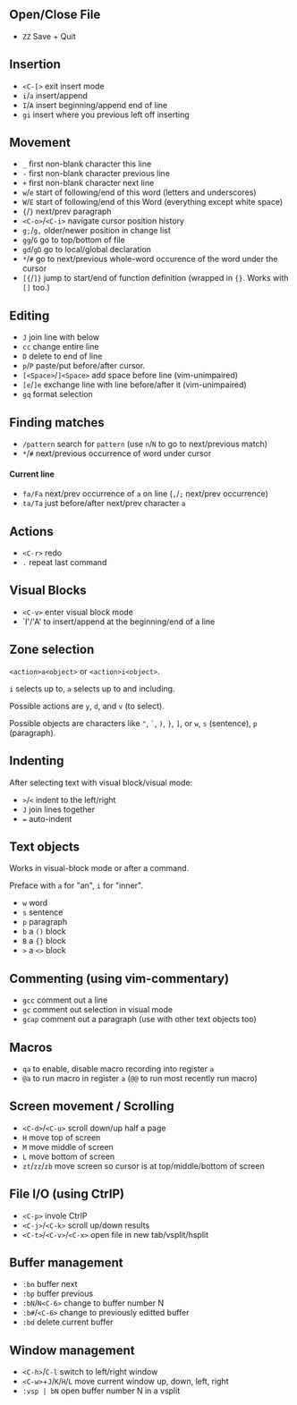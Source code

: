 ## Open/Close File

- `ZZ` Save + Quit

## Insertion

- `<C-[>` exit insert mode
- `i`/`a` insert/append
- `I`/`A` insert beginning/append end of line
- `gi` insert where you previous left off inserting

## Movement

- `_` first non-blank character this line
- `-` first non-blank character previous line
- `+` first non-blank character next line
- `w`/`e` start of following/end of this word (letters and underscores)
- `W`/`E` start of following/end of this Word (everything except white space)
- `{`/`}` next/prev paragraph
- `<C-o>`/`<C-i>` navigate cursor position history
- `g;`/`g,` older/newer position in change list
- `gg`/`G` go to top/bottom of file
- `gd`/`gD` go to local/global declaration
- `*`/`#` go to next/previous whole-word occurence of the word under the cursor
- `[{`/`]}` jump to start/end of function definition (wrapped in `{}`. Works with `[]` too.)

## Editing

- `J` join line with below
- `cc` change entire line
- `D` delete to end of line
- `p`/`P` paste/put before/after cursor.
- `[<Space>`/`]<Space>` add space before line (vim-unimpaired)
- `[e`/`]e` exchange line with line before/after it (vim-unimpaired)
- `gq` format selection

## Finding matches

- `/pattern` search for `pattern` (use `n`/`N` to go to next/previous match)
- `*`/`#` next/previous occurrence of word under cursor

#### Current line

- `fa/Fa` next/prev occurrence of `a` on line (`,`/`;` next/prev occurrence)
- `ta/Ta` just before/after next/prev character `a`

## Actions

- `<C-r>` redo
- `.` repeat last command

## Visual Blocks

- `<C-v>` enter visual block mode
- `I'/'A' to insert/append at the beginning/end of a line

## Zone selection

`<action>a<object>` or `<action>i<object>`.

`i` selects up to, `a` selects up to and including.

Possible actions are `y`, `d`, and `v` (to select).

Possible objects are characters like `"`, `` ` ``, `)`, `}`, `]`, or `w`, `s`
(sentence), `p` (paragraph).

## Indenting

After selecting text with visual block/visual mode:

- `>`/`<` indent to the left/right
- `J` join lines together
- `=` auto-indent

## Text objects

Works in visual-block mode or after a command.

Preface with `a` for "an", `i` for "inner".

- `w` word
- `s` sentence
- `p` paragraph
- `b` a `()` block
- `B` a `{}` block
- `>` a `<>` block

## Commenting (using vim-commentary)

- `gcc` comment out a line
- `gc` comment out selection in visual mode
- `gcap` comment out a paragraph (use with other text objects too)

## Macros

- `qa` to enable, disable macro recording into register `a`
- `@a` to run macro in register `a` (`@@` to run most recently run macro)

## Screen movement / Scrolling

- `<C-d>`/`<C-u>` scroll down/up half a page
- `H` move top of screen
- `M` move middle of screen
- `L` move bottom of screen
- `zt`/`zz`/`zb` move screen so cursor is at top/middle/bottom of screen

## File I/O (using CtrlP)

- `<C-p>` invole CtrlP
- `<C-j>`/`<C-k>` scroll up/down results
- `<C-t>`/`<C-v>`/`<C-x>` open file in new tab/vsplit/hsplit

## Buffer management

- `:bn` buffer next
- `:bp` buffer previous
- `:bN`/`N<C-6>` change to buffer number N
- `:b#`/`<C-6>` change to previously editted buffer
- `:bd` delete current buffer


## Window management

- `<C-h>`/`C-l` switch to left/right window
- `<C-w>`+`J`/`K`/`H`/`L` move current window up, down, left, right
- `:vsp | bN` open buffer number N in a vsplit
